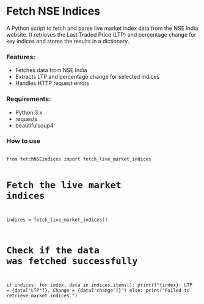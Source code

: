 # Fetch NSE Indices
 A Python script to fetch and parse live market index data from the NSE India website. It retrieves the Last Traded Price (LTP) and percentage change for key indices and stores the results in a dictionary.


### Features:

- Fetches data from NSE India
- Extracts LTP and percentage change for selected indices
- Handles HTTP request errors

### Requirements:

- Python 3.x
- requests
- beautifulsoup4

### How to use

<code>
from fetchNSEindices import fetch_live_market_indices

# Fetch the live market indices
indices = fetch_live_market_indices()

# Check if the data was fetched successfully
if indices:
    for index, data in indices.items():
        print(f"{index}: LTP = {data['LTP']}, Change = {data['change']}")
else:
    print("Failed to retrieve market indices.")

</code>
